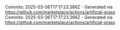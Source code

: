 Commits: 2025-03-06T17:17:23.366Z - Generated via https://github.com/marketplace/actions/artificial-grass
<br>
Commits: 2025-03-06T17:17:23.366Z - Generated via https://github.com/marketplace/actions/artificial-grass
<br>
